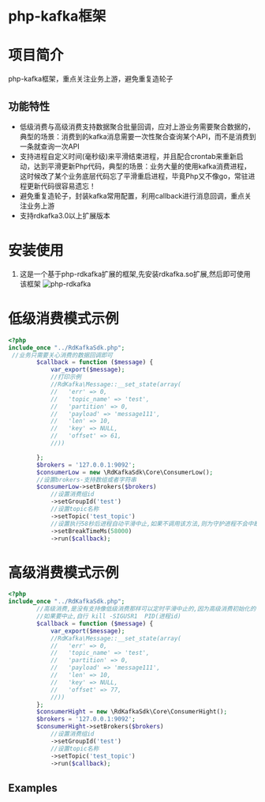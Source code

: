 # php-kafka框架

# 项目简介
php-kafka框架，重点关注业务上游，避免重复造轮子

## 功能特性
* 低级消费与高级消费支持数据聚合批量回调，应对上游业务需要聚合数据的，典型的场景：消费到的kafka消息需要一次性聚合查询某个API，而不是消费到一条就查询一次API
* 支持进程自定义时间(毫秒级)来平滑结束进程，并且配合crontab来重新启动，达到平滑更新Php代码，典型的场景：业务大量的使用kafka消费进程，这时候改了某个业务底层代码忘了平滑重启进程，毕竟Php又不像go，常驻进程更新代码很容易遗忘！
* 避免重复造轮子，封装kafka常用配置，利用callback进行消息回调，重点关注业务上游
* 支持rdkafka3.0以上扩展版本

# 安装使用
1. 这是一个基于php-rdkafka扩展的框架,先安装rdkafka.so扩展,然后即可使用该框架
![php-rdkafka](https://github.com/arnaud-lb/php-rdkafka)


# 低级消费模式示例

```php
<?php
include_once "../RdKafkaSdk.php";
 //业务只需要关心消费的数据回调即可
        $callback = function ($message) {
            var_export($message);
            //打印示例
            //RdKafka\Message::__set_state(array(
            //   'err' => 0,
            //   'topic_name' => 'test',
            //   'partition' => 0,
            //   'payload' => 'message111',
            //   'len' => 10,
            //   'key' => NULL,
            //   'offset' => 61,
            //))

        };
        $brokers = '127.0.0.1:9092';
        $consumerLow = new \RdKafkaSdk\Core\ConsumerLow();
        //设置brokers-支持数组或者字符串
        $consumerLow->setBrokers($brokers)
            //设置消费组id
            ->setGroupId('test')
            //设置topic名称
            ->setTopic('test_topic')
            //设置执行58秒后进程自动平滑中止,如果不调用该方法,则为守护进程不会中断
            ->setBreakTimeMs(58000)
            ->run($callback);

```
# 高级消费模式示例

```php
<?php
include_once "../RdKafkaSdk.php";
        //高级消费,是没有支持像低级消费那样可以定时平滑中止的,因为高级消费初始化的代价太大了,不能频繁的中止,
        //如果要中止,自行 kill -SIGUSR1  PID(进程id)
        $callback = function ($message) {
            var_export($message);
            //RdKafka\Message::__set_state(array(
            //   'err' => 0,
            //   'topic_name' => 'test',
            //   'partition' => 0,
            //   'payload' => 'message111',
            //   'len' => 10,
            //   'key' => NULL,
            //   'offset' => 77,
            //))
        };
        $consumerHight = new \RdKafkaSdk\Core\ConsumerHight();
        $brokers = '127.0.0.1:9092';
        $consumerHight->setBrokers($brokers)
            //设置消费组id
            ->setGroupId('test')
            //设置topic名称
            ->setTopic('test_topic')
            ->run($callback);

```


## Examples

